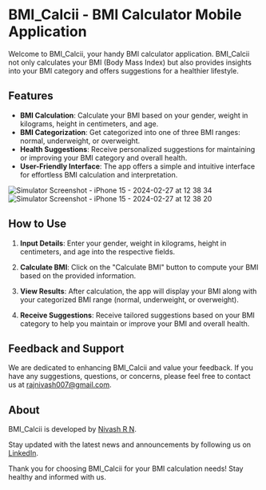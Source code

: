 # BMI_Calcii - BMI Calculator Mobile Application

Welcome to BMI_Calcii, your handy BMI calculator application. BMI_Calcii not only calculates your BMI (Body Mass Index) but also provides insights into your BMI category and offers suggestions for a healthier lifestyle.

## Features

- **BMI Calculation**: Calculate your BMI based on your gender, weight in kilograms, height in centimeters, and age.
- **BMI Categorization**: Get categorized into one of three BMI ranges: normal, underweight, or overweight.
- **Health Suggestions**: Receive personalized suggestions for maintaining or improving your BMI category and overall health.
- **User-Friendly Interface**: The app offers a simple and intuitive interface for effortless BMI calculation and interpretation.

![Simulator Screenshot - iPhone 15 - 2024-02-27 at 12 38 34](https://github.com/RNNivash/BMI_Calci_app/assets/90308206/2d0b6309-2da6-44f8-80a9-11e2c73e5d07)
![Simulator Screenshot - iPhone 15 - 2024-02-27 at 12 38 20](https://github.com/RNNivash/BMI_Calci_app/assets/90308206/001b396a-61b1-4b02-8bbb-c8604720ea78)



## How to Use

1. **Input Details**: Enter your gender, weight in kilograms, height in centimeters, and age into the respective fields.

2. **Calculate BMI**: Click on the "Calculate BMI" button to compute your BMI based on the provided information.

3. **View Results**: After calculation, the app will display your BMI along with your categorized BMI range (normal, underweight, or overweight).

4. **Receive Suggestions**: Receive tailored suggestions based on your BMI category to help you maintain or improve your BMI and overall health.

## Feedback and Support

We are dedicated to enhancing BMI_Calcii and value your feedback. If you have any suggestions, questions, or concerns, please feel free to contact us at [rajnivash007@gmail.com](mailto:rajnivash007@gmail.com).

## About

BMI_Calcii is developed by [Nivash R N](https://github.com/RNNivash). 

Stay updated with the latest news and announcements by following us on [LinkedIn](https://www.linkedin.com/in/nivash-r-n-sns/).

Thank you for choosing BMI_Calcii for your BMI calculation needs! Stay healthy and informed with us.
